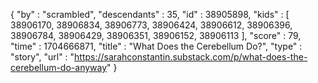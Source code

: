{
  "by" : "scrambled",
  "descendants" : 35,
  "id" : 38905898,
  "kids" : [ 38906170, 38906834, 38906773, 38906424, 38906612, 38906396, 38906784, 38906429, 38906351, 38906152, 38906113 ],
  "score" : 79,
  "time" : 1704666871,
  "title" : "What Does the Cerebellum Do?",
  "type" : "story",
  "url" : "https://sarahconstantin.substack.com/p/what-does-the-cerebellum-do-anyway"
}
